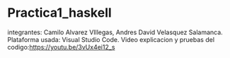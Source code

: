 # Practica1_haskell
integrantes: Camilo Alvarez VIllegas, Andres David Velasquez Salamanca.
Plataforma usada: Visual Studio Code.
Video explicacion y pruebas del codigo:https://youtu.be/3vUx4ei12_s
